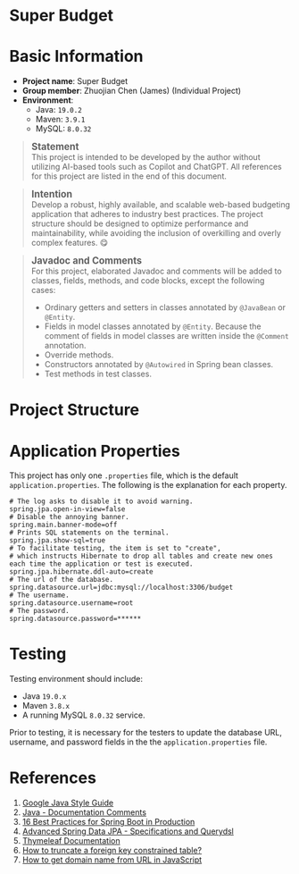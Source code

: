 # Super Budget

# Basic Information

* **Project name**: Super Budget
* **Group member**: Zhuojian Chen (James) (Individual Project)
* **Environment**:
    * Java: `19.0.2`
    * Maven: `3.9.1`
    * MySQL: `8.0.32`

> <span style="font-size: 1.2em; font-weight: bold;">Statement</span> \
> This project is intended to be developed by the author without utilizing AI-based tools such as Copilot and ChatGPT.
> All references for this project are listed in the end of this document.

> <span style="font-size: 1.2em; font-weight: bold;">Intention</span> \
> Develop a robust, highly available, and scalable web-based budgeting application that adheres to industry best
> practices. The project structure should be designed to optimize performance and maintainability, while avoiding the
> inclusion of overkilling and overly complex features. 😋

> <span style="font-size: 1.2em; font-weight: bold;">Javadoc and Comments</span> \
> For this project, elaborated Javadoc and comments will be added to classes, fields, methods, and code blocks,
> except the following cases:
> * Ordinary getters and setters in classes annotated by `@JavaBean` or `@Entity`.
> * Fields in model classes annotated by `@Entity`. Because the comment of fields in model classes are written inside
    the `@Comment` annotation.
> * Override methods.
> * Constructors annotated by `@Autowired` in Spring bean classes.
> * Test methods in test classes.

# Project Structure

# Application Properties

This project has only one `.properties` file, which is the default `application.properties`. The following is the
explanation for each property.

~~~properties
# The log asks to disable it to avoid warning.
spring.jpa.open-in-view=false
# Disable the annoying banner.
spring.main.banner-mode=off
# Prints SQL statements on the terminal.
spring.jpa.show-sql=true
# To facilitate testing, the item is set to "create",
# which instructs Hibernate to drop all tables and create new ones each time the application or test is executed.
spring.jpa.hibernate.ddl-auto=create
# The url of the database.
spring.datasource.url=jdbc:mysql://localhost:3306/budget
# The username.
spring.datasource.username=root
# The password.
spring.datasource.password=******
~~~

# Testing

Testing environment should include:

* Java `19.0.x`
* Maven `3.8.x`
* A running MySQL `8.0.32` service.

Prior to testing, it is necessary for the testers to update the database URL, username, and password fields in the
the `application.properties` file.

# References

1. [Google Java Style Guide](https://google.github.io/styleguide/javaguide.html)
2. [Java - Documentation Comments](https://www.tutorialspoint.com/java/java_documentation.htm)
3. [16 Best Practices for Spring Boot in Production](https://www.springcloud.io/post/2022-08/springboot-best-practices)
4. [Advanced Spring Data JPA - Specifications and Querydsl](https://spring.io/blog/2011/04/26/advanced-spring-data-jpa-specifications-and-querydsl)
5. [Thymeleaf Documentation](https://www.thymeleaf.org/documentation.html)
6. [How to truncate a foreign key constrained table?](https://stackoverflow.com/questions/5452760/how-to-truncate-a-foreign-key-constrained-table)
7. [How to get domain name from URL in JavaScript](https://www.javatpoint.com/how-to-get-domain-name-from-url-in-javascript#:~:text=The%20most%20straightforward%20way%20to,location.)